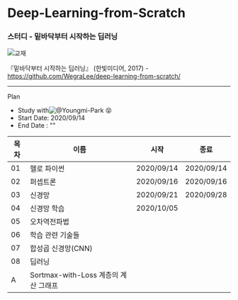 # Deep-Learning-from-Scratch
### 스터디 - 밑바닥부터 시작하는 딥러닝

![교재](https://camo.githubusercontent.com/7e1a295ccd66bcb552ff2405bbbf831524e8a215/68747470733a2f2f7777772e68616e6269742e636f2e6b722f646174612f626f6f6b732f42383437353833313139385f6c2e6a7067)

『밑바닥부터 시작하는 딥러닝』 (한빛미디어, 2017) - https://github.com/WegraLee/deep-learning-from-scratch/

---

Plan
* Study with![@Youngmi-Park](https://github.com/Youngmi-Park) 😝
* Start Date: 2020/09/14
* End Date : ""

목차|이름|시작|종료| 
---|---|---|---
01|헬로 파이썬|2020/09/14|2020/09/14
02|퍼셉트론|2020/09/16|2020/09/16
03|신경망|2020/09/21|2020/09/28
04|신경망 학습|2020/10/05|
05|오차역전파법||
06|학습 관련 기술들||
07|합성곱 신경망(CNN)||
08|딥러닝||
A|Sortmax-with-Loss 계층의 계산 그래프||
